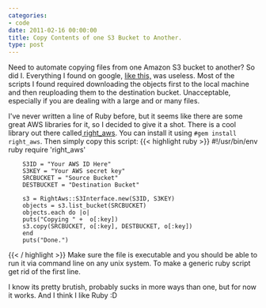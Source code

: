 ```yaml
---
categories:
- code
date: 2011-02-16 00:00:00
title: Copy Contents of one S3 Bucket to Another.
type: post
---
```


Need to automate copying files from one Amazon S3 bucket to another? So did I. Everything I found on google, <a href="http://snippets.dzone.com/posts/show/4935">like this,</a> was useless. Most of the scripts I found required downloading the objects first to the local machine and then reuploading them to the destination bucket. Unacceptable, especially if you are dealing with a large and or many files.

I've never written a line of Ruby before, but it seems like there are some great AWS libraries for it, so I decided to give it a shot. There is a cool library out there called<a href="http://rubyforge.org/projects/rightscale"> right_aws</a>. You can install it using `#gem install right_aws`. Then simply copy this script:
{{< highlight ruby >}}
#!/usr/bin/env ruby
require 'right_aws'

        S3ID = "Your AWS ID Here"
        S3KEY = "Your AWS secret key"
        SRCBUCKET = "Source Bucket"
        DESTBUCKET = "Destination Bucket"

        s3 = RightAws::S3Interface.new(S3ID, S3KEY)
        objects = s3.list_bucket(SRCBUCKET)
        objects.each do |o|
        puts("Copying " +  o[:key])
        s3.copy(SRCBUCKET, o[:key], DESTBUCKET, o[:key])
        end
        puts("Done.")
{{< / highlight >}}
Make sure the file is executable and you should be able to run it via command line on any unix system. To make a generic ruby script get rid of the first line.

I know its pretty brutish, probably sucks in more ways than one, but for now it works. And I think I like Ruby :D